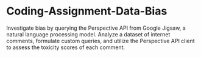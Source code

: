 # Coding-Assignment-Data-Bias
Investigate bias by querying the Perspective API from Google Jigsaw, a natural language processing model. Analyze a dataset of internet comments, formulate custom queries, and utilize the Perspective API client to assess the toxicity scores of each comment.
